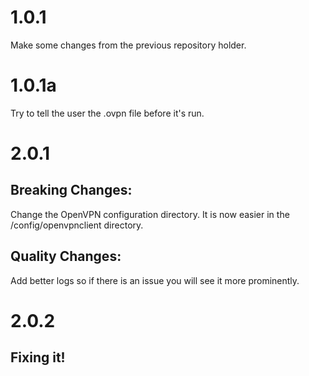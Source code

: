 # 1.0.1
Make some changes from the previous repository holder.
# 1.0.1a
Try to tell the user the .ovpn file before it's run.
# 2.0.1
## Breaking Changes:
Change the OpenVPN configuration directory. It is now easier in the /config/openvpnclient directory.
## Quality Changes:
Add better logs so if there is an issue you will see it more prominently.
# 2.0.2
## Fixing it!
